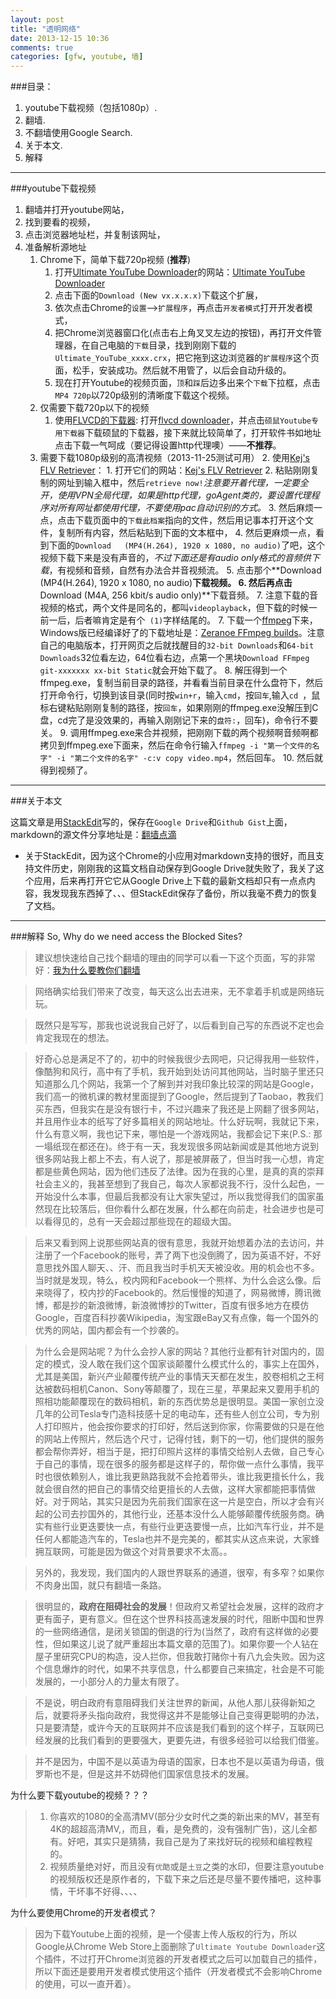 ```yaml
---
layout: post
title: "透明网络"
date: 2013-12-15 10:36
comments: true
categories: [gfw, youtube, 墙]
---
```


###目录：
1. youtube下载视频（包括1080p）.
2. 翻墙.
3. 不翻墙使用Google Search.
4. 关于本文.
5. 解释

---------------
###youtube下载视频

1. 翻墙并打开youtube网站，
2. 找到要看的视频，
3. 点击浏览器地址栏，并复制该网址，
4. 准备解析源地址
    1. Chrome下，简单下载720p视频 (**推荐**)
        1. 打开[Ultimate YouTube Downloader](http://www.overbits.net/chrome/youtube/)的网站：[Ultimate YouTube Downloader](http://www.overbits.net/chrome/youtube/)
        2. 点击下面的`Download (New vx.x.x.x)`下载这个扩展，
        3. 依次点击Chrome的`设置`-->`扩展程序`，再点击`开发者模式`打开开发者模式，
        4. 把Chrome浏览器窗口化(点击右上角叉叉左边的按钮)，再打开文件管理器，在自己电脑的`下载`目录，找到刚刚下载的`Ultimate_YouTube_xxxx.crx`，把它拖到这边浏览器的`扩展程序`这个页面，松手，安装成功。然后就不用管了，以后会自动升级的。
        5. 现在打开Youtube的视频页面，`顶`和`踩`后边多出来个`下载`下拉框，点击`MP4 720p`以720p级别的清晰度下载这个视频。
    2. 仅需要下载720p以下的视频
        1. 使用[FLVCD的下载器](http://flvcd.com): 打开[flvcd downloader](http://download.flvcd.com/#youtube)，并点击`硕鼠Youtube专用下载器`下载硕鼠的下载器，接下来就比较简单了，打开软件书如地址点击下载一气呵成（要记得设置http代理噢）——**不推荐**。
    3. 需要下载1080p级别的高清视频（2013-11-25测试可用）
        2. 使用[Kej's FLV Retriever](http://kej.tw/flvretriever/index.php)：
            1. 打开它们的网站：[Kej's FLV Retriever](http://kej.tw/flvretriever/index.php)
            2. 粘贴刚刚复制的网址到输入框中，然后`retrieve now!`*注意要开着代理，一定要全开，使用VPN全局代理，如果是http代理，goAgent类的，要设置代理程序对所有网址都使用代理，不要使用pac自动识别的方式。*
            3. 然后麻烦一点，点击下载页面中的`下载此档案`指向的文件，然后用记事本打开这个文件，复制所有内容，然后粘贴到下面的文本框中，
            4. 然后更麻烦一点，看到下面的`Download   (MP4(H.264), 1920 x 1080, no audio)`了吧，这个视频下载下来是没有声音的，*不过下面还是有audio only格式的音频供下载*，有视频和音频，自然有办法合并音视频流。
            5. 点击那个**Download   (MP4(H.264), 1920 x 1080, no audio)**下载视频。
            6. 然后再点击**Download   (M4A, 256 kbit/s audio only)**下载音频。
            7. 注意下载的音视频的格式，两个文件是同名的，都叫`videoplayback`，但下载的时候一前一后，后者嘛肯定是有个` (1)`字样结尾的。
            7. 下载一个[ffmpeg](http://www.ffmpeg.org/)下来，Windows版已经编译好了的下载地址是：[Zeranoe FFmpeg builds](http://ffmpeg.zeranoe.com/builds/)。注意自己的电脑版本，打开网页之后就找醒目的`32-bit Downloads`和`64-bit Downloads`32位看左边，64位看右边，点第一个黑块`Download FFmpeg git-xxxxxxx xx-bit Static`就会开始下载了。
            8. 解压得到一个ffmpeg.exe，复制当前目录的路径，并看看当前目录在什么盘符下，然后打开命令行，切换到该目录(同时按`win+r`，输入`cmd`，按`回车`,输入`cd `，鼠标右键粘贴刚刚复制的路径，按`回车`，如果刚刚的ffmpeg.exe没解压到C盘，cd完了是没效果的，再输入刚刚记下来的`盘符:`，回车)，命令行不要关。
            9. 调用ffmpeg.exe来合并视频，把刚刚下载的两个视频啊音频啊都拷贝到ffmpeg.exe下面来，然后在命令行输入`ffmpeg -i "第一个文件的名字" -i "第二个文件的名字" -c:v copy video.mp4`，然后回车。
            10. 然后就得到视频了。

<!--more-->

-----------
###关于本文

这篇文章是用[StackEdit](https://stackedit.io/)写的，保存在`Google Drive`和`Github Gist`上面，markdown的源文件分享地址是：[翻墙点滴](https://gist.github.com/rankun203/7641986)

- 关于StackEdit，因为这个Chrome的小应用对markdown支持的很好，而且支持文件历史，刚刚我的这篇文档自动保存到Google Drive就失败了，我关了这个应用，后来再打开它它从Google Drive上下载的最新文档却只有一点点内容，我发现我东西掉了、、、但StackEdit保存了备份，所以我毫不费力的恢复了文档。


-------
###解释
So, Why do we need access the Blocked Sites?

> 建议想快速给自己找个翻墙的理由的同学可以看一下这个页面，写的非常好：[我为什么要教你们翻墙](http://blog.renren.com/share/268127355/1648820738)

> 网络确实给我们带来了改变，每天这么出去进来，无不拿着手机或是网络玩玩。

> 既然只是写写，那我也说说我自己好了，以后看到自己写的东西说不定也会肯定我现在的想法。

> 好奇心总是满足不了的，初中的时候我很少去网吧，只记得我用一些软件，像酷狗和风行，高中有了手机，我开始到处访问其他网站，当时脑子里还只知道那么几个网站，我第一个了解到并对我印象比较深的网站是Google，我们高一的微机课的教材里面提到了Google，然后提到了Taobao，教我们买东西，但我实在是没有银行卡，不过兴趣来了我还是上网翻了很多网站，并且用作业本的纸写了好多篇相关的网站地址。什么好玩啊，我就记下来，什么有意义啊，我也记下来，哪怕是一个游戏网站，我都会记下来(P.S.: 那一塌纸现在都还在)。终于有一天，我发现很多网站新闻或是其他地方说到很多网站我上都上不去，有人说了，那是被屏蔽了，但当时我一心想，肯定都是些黄色网站，因为他们违反了法律。因为在我的心里，是真的真的崇拜社会主义的，我甚至想到了我自己，每次人家都说我不行，没什么起色，一开始没什么本事，但最后我都没有让大家失望过，所以我觉得我们的国家虽然现在比较落后，但你看什么都在发展，什么都在向前走，社会进步也是可以看得见的，总有一天会超过那些现在的超级大国。

> 后来又看到网上说那些网站真的很有意思，我就开始想着办法的去访问，并注册了一个Facebook的账号，弄了两下也没倒腾了，因为英语不好，不好意思找外国人聊天、、汗、而且我当时手机天天被没收。用的机会也不多。当时就是发现，特么，校内网和Facebook一个熊样、为什么会这么像。后来晓得了，校内抄的Facebook的。然后慢慢的知道了，网易微博，腾讯微博，都是抄的新浪微博，新浪微博抄的Twitter，百度有很多地方在模仿Google，百度百科抄袭Wikipedia，淘宝跟eBay又有点像，每一个国外的优秀的网站，国内都会有一个抄袭的。

> 为什么会是网站呢？为什么会抄人家的网站？其他行业都有针对国内的，固定的模式，没人敢在我们这个国家谈颠覆什么模式什么的，事实上在国外，尤其是美国，新兴产业颠覆传统产业的事情天天都在发生，胶卷相机之王柯达被数码相机Canon、Sony等颠覆了，现在三星，苹果起来又要用手机的照相功能颠覆现在的数码相机，新的东西优势总是很明显。美国一家创立没几年的公司Tesla专门造科技感十足的电动车，还有些人创立公司，专为别人打印照片，他会按你要求的打印好，然后送到你家，你需要做的只是在他的网站上传照片，然后选个尺寸，记得付钱，剩下的一切，他们提供的服务都会帮你弄好，相当于是，把打印照片这样的事情交给别人去做，自己专心于自己的事情，现在很多的服务都是这样子的，帮你做一点什么事情，我平时也很依赖别人，谁比我更熟路我就不会抢着带头，谁比我更擅长什么，我就会很自然的把自己的事情交给更擅长的人去做，这样大家都能把事情做好。对于网站，其实只是因为先前我们国家在这一片是空白，所以才会有兴起的公司去抄国外的，其他行业，还基本没什么人能够颠覆传统服务商。确实有些行业更迭要快一点，有些行业更迭要慢一点，比如汽车行业，并不是任何人都能造汽车的，Tesla也并不是完美的，都其实从这点来说，大家蜂拥互联网，可能是因为做这个对背景要求不太高。。

> 另外的，我发现，我们国内的人跟世界联系的通道，很窄，有多窄？如果你不肉身出国，就只有翻墙一条路。

> 很明显的，**政府在阻碍社会的发展**！但政府又希望社会发展，这样的政府才更有面子，更有意义。但在这个世界科技高速发展的时代，阻断中国和世界的一些网络通信，是闭关锁国的倒退的行为(当然了，政府有这样做的必要性，但如果这儿说了就严重超出本篇文章的范围了)。如果你要一个人钻在屋子里研究CPU的构造，没人拦你，但我敢打赌你十有八九会失败。因为这个信息爆炸的时代，如果不共享信息，什么都要自己来搞定，社会是不可能发展的，一小部分人的力量太有限了。

> 不是说，明白政府有意阻碍我们关注世界的新闻，从他人那儿获得新知之后，就要将矛头指向政府，我觉得这并不是能够让自己变得更聪明的办法，只是要清楚，或许今天的互联网并不应该是我们看到的这个样子，互联网已经发展的比我们看到的更要强大，更要先进，有很多经验可以给我们借鉴。

> 并不是因为，中国不是以英语为母语的国家，日本也不是以英语为母语，俄罗斯也不是，但是这并不妨碍他们国家信息技术的发展。

为什么要下载youtube的视频？？？

> 1. 你喜欢的1080的全高清MV(部分少女时代之类的新出来的MV，甚至有4K的超超高清MV,，而且，看，是免费的，没有强制广告)，这儿全都有。好吧，其实只是猜猜，我自己是为了来找好玩的视频和编程教程的。
> 2. 视频质量绝对好，而且没有`优酷`或是`土豆`之类的水印，但要注意youtube的视频版权还是原作者的，下载下来之后还是尽量不要传播吧，这种事情，干坏事不好得、、、、

为什么要使用Chrome的开发者模式？

> 因为下载Youtube上面的视频，是一个侵害上传人版权的行为，所以Google从Chrome Web Store上面删除了`Ultimate Youtube Downloader`这个插件，不过打开Chrome浏览器的开发者模式之后可以加载自己的插件，所以下面还是要用开发者模式使用这个插件（开发者模式不会影响Chrome的使用，可以一直开着）。
